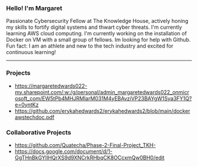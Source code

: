 ### Hello! I'm Margaret

Passionate Cybersecurity Fellow at The Knowledge House, actively honing my skills to fortify digital systems and thwart cyber threats.
I'm currently learning AWS cloud computing. 
I'm currently working on the installation of Docker on VM with a small group of fellows. 
Im looking for help with Github.
Fun fact: I am an athlete and new to the tech industry and excited for continuous learning!

***

### Projects
- https://margaretedwards022-my.sharepoint.com/:w:/g/personal/admin_margaretedwards022_onmicrosoft_com/EW5tPb4MHJRMlarM031M4yEBAvziVP23BAYgW1Sya3FY1Q?e=0yntKz
- https://github.com/erykahedwards2/erykahedwards2/blob/main/dockerawstechdoc.pdf


### Collaborative Projects
- https://github.com/Quatecha/Phase-2-Final-Project_TKH-
- https://docs.google.com/document/d/1-GgTHnBkGYlIHQrXS9d9XNCrkRHbqCK8OCcxmQw0BH0/edit

